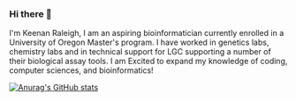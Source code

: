 ### Hi there 👋

I'm Keenan Raleigh, I am an aspiring bioinformatician currently enrolled in a University of Oregon Master's program. I have worked in genetics labs, chemistry labs and in technical support for LGC supporting a number of their biological assay tools.
I am Excited to expand my knowledge of coding, computer sciences, and bioinformatics!


[![Anurag's GitHub stats](https://github-readme-stats.vercel.app/api?username=Basic-Wizard)](https://github.com/anuraghazra/github-readme-stats)

